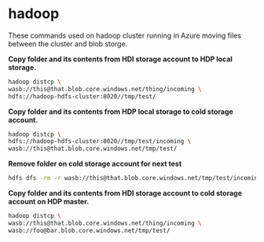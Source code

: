 # hadoop

These commands used on hadoop cluster running in Azure moving files between the cluster and blob storge.

**Copy folder and its contents from HDI storage account to HDP local storage.**
```bash
hadoop distcp \
wasb://this@that.blob.core.windows.net/thing/incoming \
hdfs://hadoop-hdfs-cluster:8020//tmp/test/
```

**Copy folder and its contents from HDP local storage to cold storage account.**
```bash
hadoop distcp \
hdfs://hadoop-hdfs-cluster:8020//tmp/test/incoming \
wasb://this@that.blob.core.windows.net/tmp/test/
```

**Remove folder on cold storage account for next test**
```bash
hdfs dfs -rm -r wasb://this@that.blob.core.windows.net/tmp/test/incoming/
```

**Copy folder and its contents from HDI storage account to cold storage account on HDP master.**
```bash
hadoop distcp \
wasb://this@that.blob.core.windows.net/thing/incoming \
wasb://foo@bar.blob.core.windows.net/tmp/test/
```
